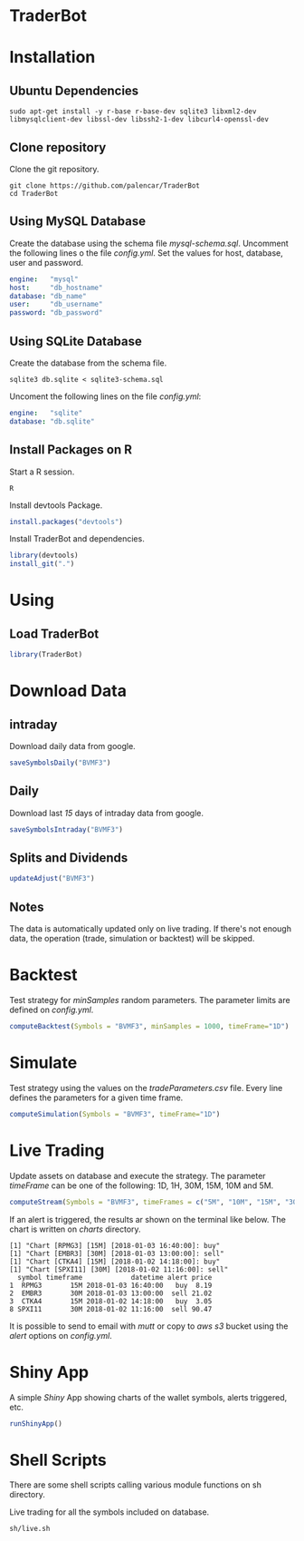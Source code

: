 # TraderBot

# Installation

## Ubuntu Dependencies
```
sudo apt-get install -y r-base r-base-dev sqlite3 libxml2-dev libmysqlclient-dev libssl-dev libssh2-1-dev libcurl4-openssl-dev
```

## Clone repository
Clone the git repository.
```
git clone https://github.com/palencar/TraderBot
cd TraderBot
```

## Using MySQL Database
Create the database using the schema file *mysql-schema.sql*.
Uncomment the following lines o the file *config.yml*. Set the values for host, database, user and password.
```yml
engine:   "mysql"
host:     "db_hostname"
database: "db_name"
user:     "db_username"
password: "db_password"
```

## Using SQLite Database
Create the database from the schema file.
```
sqlite3 db.sqlite < sqlite3-schema.sql
```

Uncoment the following lines on the file *config.yml*:
```yml
engine:   "sqlite"
database: "db.sqlite"
```

## Install Packages on R
Start a R session.
```
R
```

Install devtools Package.

```R
install.packages("devtools")
```

Install TraderBot and dependencies.
```R
library(devtools)
install_git(".")
```

# Using

## Load TraderBot
```R
library(TraderBot)
```

# Download Data

## intraday
Download daily data from google.
```R
saveSymbolsDaily("BVMF3")
```
## Daily
Download last *15* days of intraday data from google.
```R
saveSymbolsIntraday("BVMF3")
```

## Splits and Dividends
```R
updateAdjust("BVMF3")
```

## Notes
The data is automatically updated only on live trading.
If there's not enough data, the operation (trade, simulation or backtest) will be skipped.

# Backtest
Test strategy for *minSamples* random parameters. The parameter limits are defined on *config.yml*.
```R
computeBacktest(Symbols = "BVMF3", minSamples = 1000, timeFrame="1D")
```

# Simulate
Test strategy using the values on the *tradeParameters.csv* file. Every line defines the
parameters for a given time frame.
```R
computeSimulation(Symbols = "BVMF3", timeFrame="1D")
```

# Live Trading
Update assets on database and execute the strategy. The parameter *timeFrame* can be one of the following:
1D, 1H, 30M, 15M, 10M and 5M.
```R
computeStream(Symbols = "BVMF3", timeFrames = c("5M", "10M", "15M", "30M", "1H", "1D"))
```
If an alert is triggered, the results ar shown on the terminal like below. The chart is written on *charts* directory.
```
[1] "Chart [RPMG3] [15M] [2018-01-03 16:40:00]: buy"
[1] "Chart [EMBR3] [30M] [2018-01-03 13:00:00]: sell"
[1] "Chart [CTKA4] [15M] [2018-01-02 14:18:00]: buy"
[1] "Chart [SPXI11] [30M] [2018-01-02 11:16:00]: sell"
  symbol timeframe            datetime alert price
1  RPMG3       15M 2018-01-03 16:40:00   buy  8.19
2  EMBR3       30M 2018-01-03 13:00:00  sell 21.02
3  CTKA4       15M 2018-01-02 14:18:00   buy  3.05
8 SPXI11       30M 2018-01-02 11:16:00  sell 90.47
```

It is possible to send to email with *mutt* or copy to *aws s3* bucket using the *alert* options on *config.yml*.

# Shiny App
A simple *Shiny* App showing charts of the wallet symbols, alerts triggered, etc.
```R
runShinyApp()
```

# Shell Scripts
There are some shell scripts calling various module functions on sh directory.

Live trading for all the symbols included on database.
```
sh/live.sh
```
